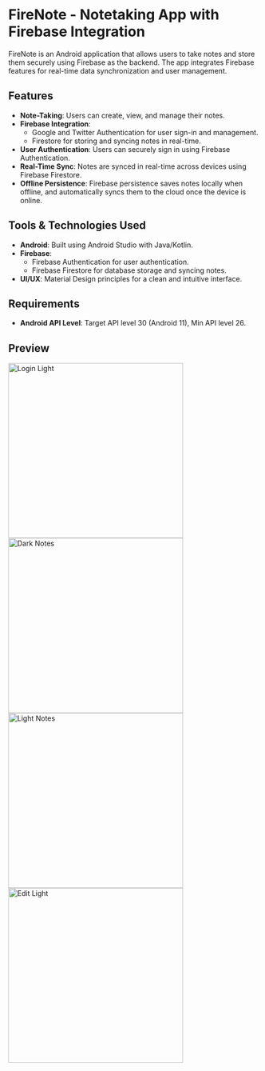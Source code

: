 # FireNote - Notetaking App with Firebase Integration

FireNote is an Android application that allows users to take notes and store them securely using Firebase as the backend. The app integrates Firebase features for real-time data synchronization and user management.

## Features
- **Note-Taking**: Users can create, view, and manage their notes.
- **Firebase Integration**: 
  - Google and Twitter Authentication for user sign-in and management.
  - Firestore for storing and syncing notes in real-time.
- **User Authentication**: Users can securely sign in using Firebase Authentication.
- **Real-Time Sync**: Notes are synced in real-time across devices using Firebase Firestore.
- **Offline Persistence**: Firebase persistence saves notes locally when offline, and automatically syncs them to the cloud once the device is online.

## Tools & Technologies Used
- **Android**: Built using Android Studio with Java/Kotlin.
- **Firebase**: 
  - Firebase Authentication for user authentication.
  - Firebase Firestore for database storage and syncing notes.
- **UI/UX**: Material Design principles for a clean and intuitive interface.

## Requirements
- **Android API Level**: Target API level 30 (Android 11), Min API level 26.

## Preview
<img src="https://github.com/user-attachments/assets/4623a9df-b45b-4c18-9726-a672a071c77a" alt="Login Light" width="350">
<img src="https://github.com/user-attachments/assets/1a56ff44-d33f-4835-8e98-445fcaeebdb1" alt="Dark Notes" width="350">
<img src="https://github.com/user-attachments/assets/3e740522-947a-4336-934d-da6b4071afec" alt="Light Notes" width="350">
<img src="https://github.com/user-attachments/assets/ce68e449-fbab-4261-a120-13ec189cafab" alt="Edit Light" width="350">
